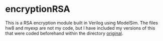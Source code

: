 # encryptionRSA

This is a RSA encryption module built in Verilog using ModelSim. The files hw8 and myexp are not my code, but I have included my versions of this that were coded beforehand within the directory [original](https://github.com/CameronDennis/encryptionRSA/tree/main/original). 
